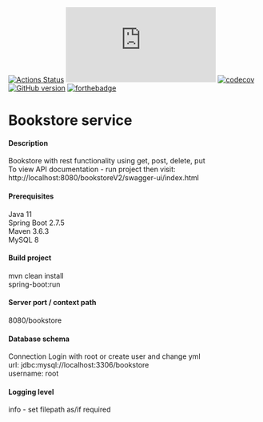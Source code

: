 [![Actions Status](https://github.com/domiballoch/bookstoreV2/actions/workflows/maven.yml/badge.svg)](https://github.com/domiballoch/bookstoreV2/actions)
[![GitHub latest commit](https://badgen.net/github/last-commit/Naereen/Strapdown.js)](https://github.com/domiballoch/bookstoreV2/commit/)
[![codecov](https://codecov.io/gh/domiballoch/bookstoreV2/branch/master/graph/badge.svg?token=690385f2-097d-4cb0-b22c-1409f945ec81)](https://codecov.io/gh/domiballoch/bookstoreV2)
[![GitHub version](https://badge.fury.io/gh/domiballoch%2FbookstoreV2.svg)](https://github.com/domiballoch/bookstoreV2/version)
[![forthebadge](https://forthebadge.com/images/badges/not-a-bug-a-feature.svg)](https://forthebadge.com)

<h1>Bookstore service</h1>

<h4>Description</h4>
Bookstore with rest functionality using get, post, delete, put
<br/>To view API documentation - run project then visit: http://localhost:8080/bookstoreV2/swagger-ui/index.html

<h4>Prerequisites</h4>
Java 11
<br/>Spring Boot 2.7.5
<br/>Maven 3.6.3
<br/>MySQL 8

<h4>Build project</h4>
mvn clean install
<br/>spring-boot:run

<h4>Server port / context path</h4>
8080/bookstore

<h4>Database schema</h4
execute bookstore.sql

<h4>Connection</h4>
Login with root or create user and change yml
<br/>url: jdbc:mysql://localhost:3306/bookstore
<br/>username: root

<h4>Logging level</h4>
info - set filepath as/if required

